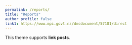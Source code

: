 ```yaml
---
permalink: /reports/
title: "Reports"
author_profile: false
link1: https://www.mpi.govt.nz/dmsdocument/57181/direct
---
```



This theme supports **link posts**.
